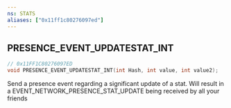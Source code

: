 ```yaml
---
ns: STATS
aliases: ["0x11ff1c80276097ed"]
---
```

## PRESENCE_EVENT_UPDATESTAT_INT

```c
// 0x11FF1C80276097ED
void PRESENCE_EVENT_UPDATESTAT_INT(int Hash, int value, int value2);
```

Send a presence event regarding a significant update of a stat.  Will result in a EVENT_NETWORK_PRESENCE_STAT_UPDATE being received by all your friends

